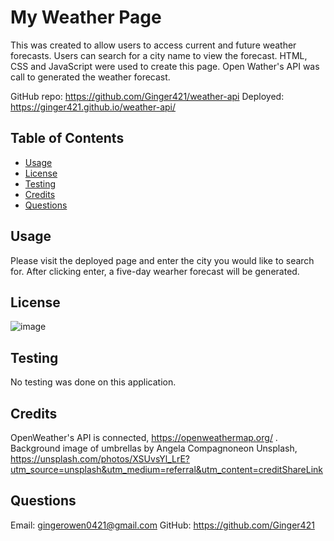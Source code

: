 # My Weather Page

This was created to allow users to access current and future weather forecasts. Users can search for a city name to view the forecast. HTML, CSS and JavaScript were used to create this page. Open Wather's API was call to generated the weather forecast.

GitHub repo: https://github.com/Ginger421/weather-api
Deployed: https://ginger421.github.io/weather-api/

## Table of Contents
* [Usage](#usage)
* [License](#license)
* [Testing](#testing)
* [Credits](#credits)
* [Questions](#questions)

## Usage
Please visit the deployed page and enter the city you would like to search for. After clicking enter, a five-day wearher forecast will be generated.

## License
![image](https://user-images.githubusercontent.com/101539821/195421205-75d9058a-9528-4224-8a53-491b47f330e9.png)


## Testing 
No testing was done on this application.

## Credits
OpenWeather's API is connected, https://openweathermap.org/ .
Background image of umbrellas by Angela Compagnoneon Unsplash,
https://unsplash.com/photos/XSUvsYl_LrE?utm_source=unsplash&utm_medium=referral&utm_content=creditShareLink

## Questions
Email: gingerowen0421@gmail.com
GitHub: https://github.com/Ginger421